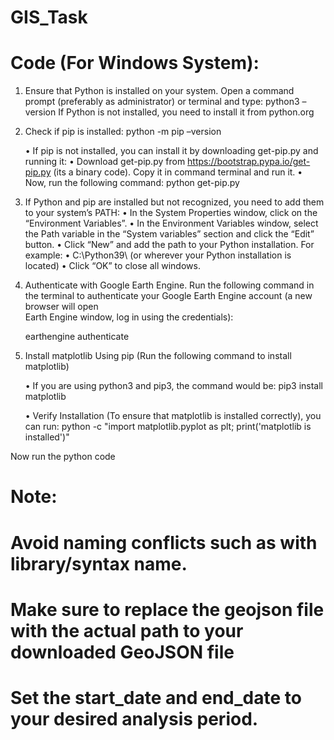 # GIS_Task
# Code (For Windows System):

1.	Ensure that Python is installed on your system. Open a command prompt (preferably as administrator) or terminal and type:
      python3 –version 
      If Python is not installed, you need to install it from python.org  
  
2.	Check if pip is installed: 
      python -m pip –version
  	
      •	If pip is not installed, you can install it by downloading get-pip.py and running it:
      •	Download get-pip.py from https://bootstrap.pypa.io/get-pip.py (its a binary code). Copy it in command terminal and run it.
      •	Now, run the following command: python get-pip.py
  	
3.	If Python and pip are installed but not recognized, you need to add them to your system’s PATH:
      •	In the System Properties window, click on the “Environment Variables”.
      •	In the Environment Variables window, select the Path variable in the “System variables” section and click the “Edit” button.
      •	Click “New” and add the path to your Python installation. For example:
      •	C:\Python39\ (or wherever your Python installation is located)
      •	Click “OK” to close all windows.
  	
4.	Authenticate with Google Earth Engine. Run the following command in the terminal to authenticate your Google Earth Engine account (a new browser will open     
   Earth Engine window, log in using the credentials):
  	
    earthengine authenticate

5.	Install matplotlib Using pip (Run the following command to install matplotlib)
   
    •	If you are using python3 and pip3, the command would be:
    pip3 install matplotlib
  	
    •	Verify Installation (To ensure that matplotlib is installed correctly), you can run:
    python -c "import matplotlib.pyplot as plt; print('matplotlib is installed')"

Now run the python code

# Note:

# Avoid naming conflicts such as with library/syntax name.
# Make sure to replace the geojson file with the actual path to your downloaded GeoJSON file
# Set the start_date and end_date to your desired analysis period. 
